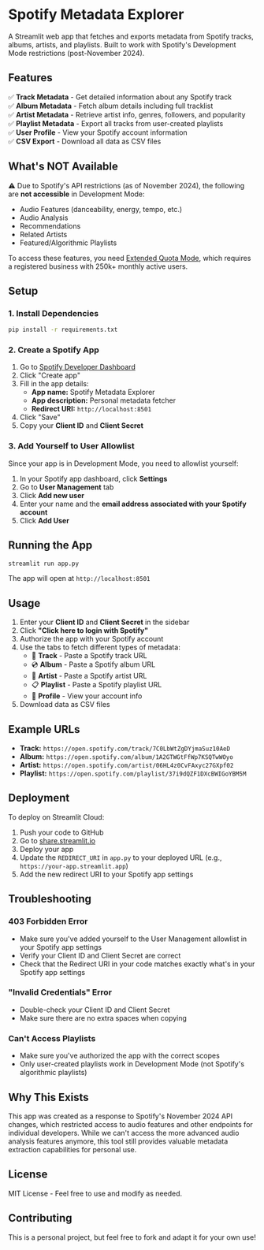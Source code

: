 # Spotify Metadata Explorer

A Streamlit web app that fetches and exports metadata from Spotify tracks, albums, artists, and playlists. Built to work with Spotify's Development Mode restrictions (post-November 2024).

## Features

✅ **Track Metadata** - Get detailed information about any Spotify track  
✅ **Album Metadata** - Fetch album details including full tracklist  
✅ **Artist Metadata** - Retrieve artist info, genres, followers, and popularity  
✅ **Playlist Metadata** - Export all tracks from user-created playlists  
✅ **User Profile** - View your Spotify account information  
✅ **CSV Export** - Download all data as CSV files

## What's NOT Available

⚠️ Due to Spotify's API restrictions (as of November 2024), the following are **not accessible** in Development Mode:
- Audio Features (danceability, energy, tempo, etc.)
- Audio Analysis
- Recommendations
- Related Artists
- Featured/Algorithmic Playlists

To access these features, you need [Extended Quota Mode](https://developer.spotify.com/documentation/web-api/concepts/quota-modes), which requires a registered business with 250k+ monthly active users.

## Setup

### 1. Install Dependencies

```bash
pip install -r requirements.txt
```

### 2. Create a Spotify App

1. Go to [Spotify Developer Dashboard](https://developer.spotify.com/dashboard)
2. Click "Create app"
3. Fill in the app details:
   - **App name:** Spotify Metadata Explorer
   - **App description:** Personal metadata fetcher
   - **Redirect URI:** `http://localhost:8501`
4. Click "Save"
5. Copy your **Client ID** and **Client Secret**

### 3. Add Yourself to User Allowlist

Since your app is in Development Mode, you need to allowlist yourself:

1. In your Spotify app dashboard, click **Settings**
2. Go to **User Management** tab
3. Click **Add new user**
4. Enter your name and the **email address associated with your Spotify account**
5. Click **Add User**

## Running the App

```bash
streamlit run app.py
```

The app will open at `http://localhost:8501`

## Usage

1. Enter your **Client ID** and **Client Secret** in the sidebar
2. Click **"Click here to login with Spotify"**
3. Authorize the app with your Spotify account
4. Use the tabs to fetch different types of metadata:
   - 🎵 **Track** - Paste a Spotify track URL
   - 💿 **Album** - Paste a Spotify album URL
   - 🎤 **Artist** - Paste a Spotify artist URL
   - 📋 **Playlist** - Paste a Spotify playlist URL
   - 👤 **Profile** - View your account info
5. Download data as CSV files

## Example URLs

- **Track:** `https://open.spotify.com/track/7C0LbWtZgDYjmaSuz10AeD`
- **Album:** `https://open.spotify.com/album/1A2GTWGtFfWp7KSQTwWOyo`
- **Artist:** `https://open.spotify.com/artist/06HL4z0CvFAxyc27GXpf02`
- **Playlist:** `https://open.spotify.com/playlist/37i9dQZF1DXcBWIGoYBM5M`

## Deployment

To deploy on Streamlit Cloud:

1. Push your code to GitHub
2. Go to [share.streamlit.io](https://share.streamlit.io)
3. Deploy your app
4. Update the `REDIRECT_URI` in `app.py` to your deployed URL (e.g., `https://your-app.streamlit.app`)
5. Add the new redirect URI to your Spotify app settings

## Troubleshooting

### 403 Forbidden Error
- Make sure you've added yourself to the User Management allowlist in your Spotify app settings
- Verify your Client ID and Client Secret are correct
- Check that the Redirect URI in your code matches exactly what's in your Spotify app settings

### "Invalid Credentials" Error
- Double-check your Client ID and Client Secret
- Make sure there are no extra spaces when copying

### Can't Access Playlists
- Make sure you've authorized the app with the correct scopes
- Only user-created playlists work in Development Mode (not Spotify's algorithmic playlists)

## Why This Exists

This app was created as a response to Spotify's November 2024 API changes, which restricted access to audio features and other endpoints for individual developers. While we can't access the more advanced audio analysis features anymore, this tool still provides valuable metadata extraction capabilities for personal use.

## License

MIT License - Feel free to use and modify as needed.

## Contributing

This is a personal project, but feel free to fork and adapt it for your own use!